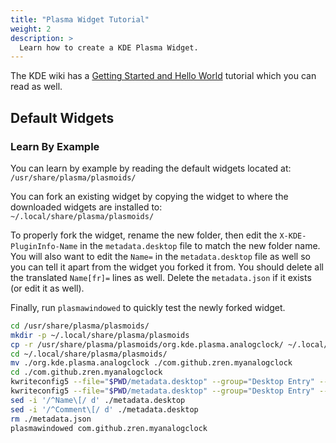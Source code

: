 ```yaml
---
title: "Plasma Widget Tutorial"
weight: 2
description: >
  Learn how to create a KDE Plasma Widget.
---
```


The KDE wiki has a [Getting Started and Hello World](https://techbase.kde.org/Development/Tutorials/Plasma5) tutorial which you can read as well.


## Default Widgets

### Learn By Example

You can learn by example by reading the default widgets located at:  
`/usr/share/plasma/plasmoids/`

You can fork an existing widget by copying the widget to where the downloaded widgets are installed to:  
`~/.local/share/plasma/plasmoids/`

To properly fork the widget, rename the new folder, then edit the `X-KDE-PluginInfo-Name` in the `metadata.desktop` file to match the new folder name. You will also want to edit the `Name=` in the `metadata.desktop` file as well so you can tell it apart from the widget you forked it from. You should delete all the translated `Name[fr]=` lines as well. Delete the `metadata.json` if it exists (or edit it as well).

Finally, run `plasmawindowed` to quickly test the newly forked widget.

```bash
cd /usr/share/plasma/plasmoids/
mkdir -p ~/.local/share/plasma/plasmoids
cp -r /usr/share/plasma/plasmoids/org.kde.plasma.analogclock/ ~/.local/share/plasma/plasmoids/
cd ~/.local/share/plasma/plasmoids/
mv ./org.kde.plasma.analogclock ./com.github.zren.myanalogclock
cd ./com.github.zren.myanalogclock
kwriteconfig5 --file="$PWD/metadata.desktop" --group="Desktop Entry" --key="X-KDE-PluginInfo-Name" "com.github.zren.myanalogclock"
kwriteconfig5 --file="$PWD/metadata.desktop" --group="Desktop Entry" --key="Name" "My Analog Clock"
sed -i '/^Name\[/ d' ./metadata.desktop
sed -i '/^Comment\[/ d' ./metadata.desktop
rm ./metadata.json
plasmawindowed com.github.zren.myanalogclock
```
